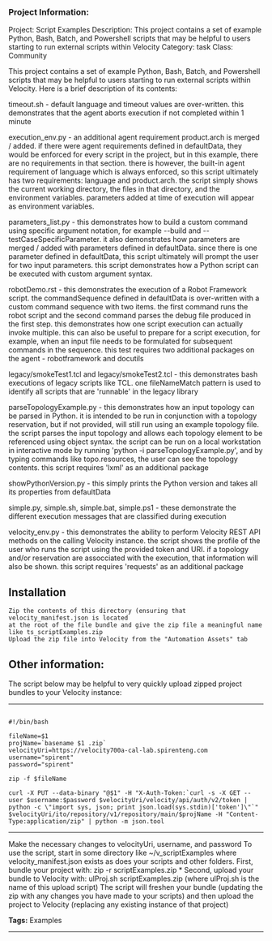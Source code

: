 ### Project Information:
Project: Script Examples
Description: This project contains a set of example Python, Bash, Batch, and Powershell scripts that may be helpful to users starting to run external scripts within Velocity
Category: task
Class: Community

This project contains a set of example Python, Bash, Batch, and Powershell
scripts that may be helpful to users starting to run external scripts within
Velocity. Here is a brief description of its contents:

timeout.sh - default language and timeout values are over-written. this
demonstrates that the agent aborts execution if not completed within 1 minute
    
execution_env.py - an additional agent requirement product.arch is merged /
added. if there were agent requirements defined in defaultData, they would be
enforced for every script in the project, but in this example, there are no
requirements in that section. there is however, the built-in agent requirement
of language which is always enforced, so this script ultimately has two
requirements: language and product.arch. the script simply shows the current
working directory, the files in that directory, and the environment variables.
parameters added at time of execution will appear as environment variables.

parameters_list.py - this demonstrates how to build a custom command using
specific argument notation, for example --build and --testCaseSpecificParameter.
it also demonstrates how parameters are merged / added with parameters defined
in defaultData. since there is one parameter defined in defaultData, this script
ultimately will prompt the user for two input parameters. this script
demonstrates how a Python script can be executed with custom argument syntax.

robotDemo.rst - this demonstrates the execution of a Robot Framework script. the
commandSequence defined in defaultData is over-written with a custom command
sequence with two items. the first command runs the robot script and the second
command parses the debug file produced in the first step. this demonstrates how
one script execution can actually invoke multiple. this can also be useful to
prepare for a script execution, for example, when an input file needs to be
formulated for subsequent commands in the sequence. this test requires two
additional packages on the agent - robotframework and docutils

legacy/smokeTest1.tcl and legacy/smokeTest2.tcl - this demonstrates bash
executions of legacy scripts like TCL. one fileNameMatch pattern is used to
identify all scripts that are 'runnable' in the legacy library

parseTopologyExample.py - this demonstrates how an input topology can be parsed
in Python. it is intended to be run in conjunction with a topology reservation,
but if not provided, will still run using an example topology file. the script
parses the input topology and allows each topology element to be referenced
using object syntax. the script can be run on a local workstation in interactive
mode by running 'python -i parseTopologyExample.py', and by typing commands like
topo.resources, the user can see the topology contents. this script requires
'lxml' as an additional package

showPythonVersion.py - this simply prints the Python version and takes all its
properties from defaultData

simple.py, simple.sh, simple.bat, simple.ps1 - these demonstrate the different
execution messages that are classified during execution

velocity_env.py - this demonstrates the ability to perform Velocity REST API
methods on the calling Velocity instance. the script shows the profile of the
user who runs the script using the provided token and URI. if a topology and/or
reservation are assocciated with the execution, that information will also be
shown. this script requires 'requests' as an additional package

## Installation
    Zip the contents of this directory (ensuring that velocity_manifest.json is located
    at the root of the file bundle and give the zip file a meaningful name like ts_scriptExamples.zip
    Upload the zip file into Velocity from the "Automation Assets" tab
    
## Other information:
The script below may be helpful to very quickly upload zipped project bundles to your
Velocity instance:

---------------------------------------
```

#!/bin/bash

fileName=$1
projName=`basename $1 .zip`
velocityUri=https://velocity700a-cal-lab.spirenteng.com
username="spirent"
password="spirent"

zip -f $fileName

curl -X PUT --data-binary "@$1" -H "X-Auth-Token:`curl -s -X GET --user $username:$password $velocityUri/velocity/api/auth/v2/token | python -c \"import sys, json; print json.load(sys.stdin)['token']\"`" $velocityUri/ito/repository/v1/repository/main/$projName -H "Content-Type:application/zip" | python -m json.tool

```
---------------------------------------

Make the necessary changes to velocityUri, username, and password
To use the script, start in some directory like ~/v_scriptExamples where
velocity_manifest.json exists as does your scripts and other folders. 
First, bundle your project with: zip -r scriptExamples.zip *
Second, upload your bundle to Velocity with: ulProj.sh scriptExamples.zip
(where ulProj.sh is the name of this upload script)
The script will freshen your bundle (updating the zip with any changes you have
made to your scripts) and then upload the project to Velocity (replacing any
existing instance of that project)

<b>Tags:</b> Examples

 ----